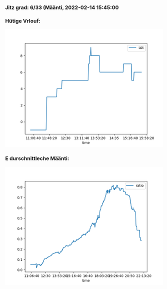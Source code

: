 ### Jitz grad: 6/33 (Määnti, 2022-02-14 15:45:00

### Hütige Vrlouf:
![Graph](Today.png)

### E durschnittleche Määnti:
![Graph](Määnti.png)